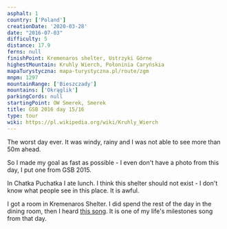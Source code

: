 ```yaml
---
asphalt: 1
country: ['Poland']
creationDate: '2020-03-28'
date: "2016-07-03"
difficulty: 5
distance: 17.9
ferns: null
finishPoint: Kremenaros shelter, Ustrzyki Górne
highestMountain: Kruhly Wierch, Połoninia Caryńskia
mapaTurystyczna: mapa-turystyczna.pl/route/zgm
mnpm: 1297
mountainRange: ['Bieszczady']
mountains: ['Okrąglik']
parkingCords: null
startingPoint: OW Smerek, Smerek
title: GSB 2016 day 15/16
type: tour
wiki: https://pl.wikipedia.org/wiki/Kruhly_Wierch
---
```


The worst day ever. It was windy, rainy and I was not able to see more than 50m ahead.

So I made my goal as fast as possible - I even don't have a photo from this day, I put one from GSB 2015.

In Chatka Puchatka I ate lunch. I think this shelter should not exist - I don't know what people see in this place. It is awful.

I got a room in Kremenaros Shelter. I did spend the rest of the day in the dining room, then I heard [this song](https://www.youtube.com/watch?v=ZDYfa9o-CBI). It is one of my life's milestones song from that day.
